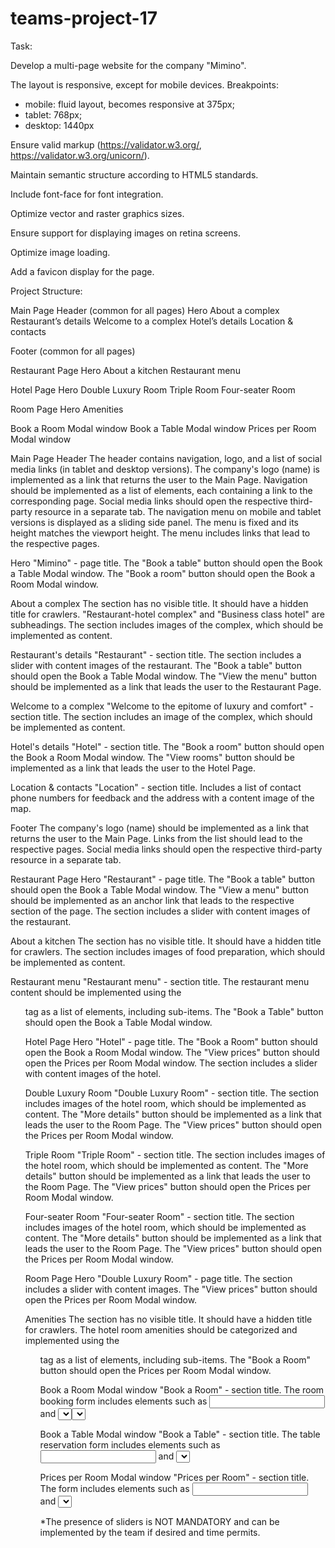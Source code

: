# teams-project-17
Task:

Develop a multi-page website for the company "Mimino".

The layout is responsive, except for mobile devices. Breakpoints:
- mobile: fluid layout, becomes responsive at 375px;
- tablet: 768px;
- desktop: 1440px

Ensure valid markup (https://validator.w3.org/, https://validator.w3.org/unicorn/).

Maintain semantic structure according to HTML5 standards.

Include font-face for font integration.

Optimize vector and raster graphics sizes.

Ensure support for displaying images on retina screens.

Optimize image loading.

Add a favicon display for the page.

Project Structure:

Main Page
Header (common for all pages)
Hero
About a complex
Restaurant’s details
Welcome to a complex
Hotel’s details
Location & contacts

Footer (common for all pages)

Restaurant Page
Hero
About a kitchen
Restaurant menu

Hotel Page
Hero
Double Luxury Room
Triple Room
Four-seater Room

Room Page
Hero
Amenities

Book a Room Modal window
Book a Table Modal window
Prices per Room Modal window

Main Page
Header
The header contains navigation, logo, and a list of social media links (in tablet and desktop versions).
The company's logo (name) is implemented as a link that returns the user to the Main Page.
Navigation should be implemented as a list of elements, each containing a link to the corresponding page.
Social media links should open the respective third-party resource in a separate tab.
The navigation menu on mobile and tablet versions is displayed as a sliding side panel. The menu is fixed and its height matches the viewport height. The menu includes links that lead to the respective pages.

Hero
"Mimino" - page title.
The "Book a table" button should open the Book a Table Modal window.
The "Book a room" button should open the Book a Room Modal window.

About a complex
The section has no visible title. It should have a hidden title for crawlers.
"Restaurant-hotel complex" and "Business class hotel" are subheadings.
The section includes images of the complex, which should be implemented as content.

Restaurant's details
"Restaurant" - section title.
The section includes a slider with content images of the restaurant.
The "Book a table" button should open the Book a Table Modal window.
The "View the menu" button should be implemented as a link that leads the user to the Restaurant Page.

Welcome to a complex
"Welcome to the epitome of luxury and comfort" - section title.
The section includes an image of the complex, which should be implemented as content.

Hotel's details
"Hotel" - section title.
The "Book a room" button should open the Book a Room Modal window.
The "View rooms" button should be implemented as a link that leads the user to the Hotel Page.

Location & contacts
"Location" - section title.
Includes a list of contact phone numbers for feedback and the address with a content image of the map.

Footer
The company's logo (name) should be implemented as a link that returns the user to the Main Page.
Links from the list should lead to the respective pages.
Social media links should open the respective third-party resource in a separate tab.

Restaurant Page
Hero
"Restaurant" - page title.
The "Book a table" button should open the Book a Table Modal window.
The "View a menu" button should be implemented as an anchor link that leads to the respective section of the page.
The section includes a slider with content images of the restaurant.

About a kitchen
The section has no visible title. It should have a hidden title for crawlers.
The section includes images of food preparation, which should be implemented as content.

Restaurant menu
"Restaurant menu" - section title.
The restaurant menu content should be implemented using the <ul> tag as a list of elements, including sub-items.
The "Book a Table" button should open the Book a Table Modal window.

Hotel Page
Hero
"Hotel" - page title.
The "Book a Room" button should open the Book a Room Modal window.
The "View prices" button should open the Prices per Room Modal window.
The section includes a slider with content images of the hotel.

Double Luxury Room
"Double Luxury Room" - section title.
The section includes images of the hotel room, which should be implemented as content.
The "More details" button should be implemented as a link that leads the user to the Room Page.
The "View prices" button should open the Prices per Room Modal window.

Triple Room
"Triple Room" - section title.
The section includes images of the hotel room, which should be implemented as content.
The "More details" button should be implemented as a link that leads the user to the Room Page.
The "View prices" button should open the Prices per Room Modal window.

Four-seater Room
"Four-seater Room" - section title.
The section includes images of the hotel room, which should be implemented as content.
The "More details" button should be implemented as a link that leads the user to the Room Page.
The "View prices" button should open the Prices per Room Modal window.

Room Page
Hero
"Double Luxury Room" - page title.
The section includes a slider with content images.
The "View prices" button should open the Prices per Room Modal window.

Amenities
The section has no visible title. It should have a hidden title for crawlers.
The hotel room amenities should be categorized and implemented using the <ul> tag as a list of elements, including sub-items.
The "Book a Room" button should open the Prices per Room Modal window.

Book a Room Modal window
"Book a Room" - section title.
The room booking form includes elements such as <input> and <select> (for which minimal data validation should be added using the pattern attribute), and a "Make a reservation" button. The up/down arrows for <select> should be implemented as pseudo-elements.
The "Make a reservation" button with the submit type should close the modal window.

Book a Table Modal window
"Book a Table" - section title.
The table reservation form includes elements such as <input> and <select> (for which minimal data validation should be added using the pattern attribute), and a "Make a reservation" button. 
The "Make a reservation" button with the submit type should close the modal window.

Prices per Room Modal window
"Prices per Room" - section title.
The form includes elements such as <input> and <select> (for which minimal data validation should be added using the pattern attribute), and a "Make a reservation" button. 
The "Make a reservation" button with the submit type should close the modal window.

*The presence of sliders is NOT MANDATORY and can be implemented by the team if desired and time permits.
